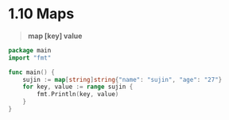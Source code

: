 # 1.10 Maps

> **map [key] value** 


```go
package main
import "fmt"

func main() {
	sujin := map[string]string{"name": "sujin", "age": "27"}
	for key, value := range sujin {
		fmt.Println(key, value)
	}
}
```